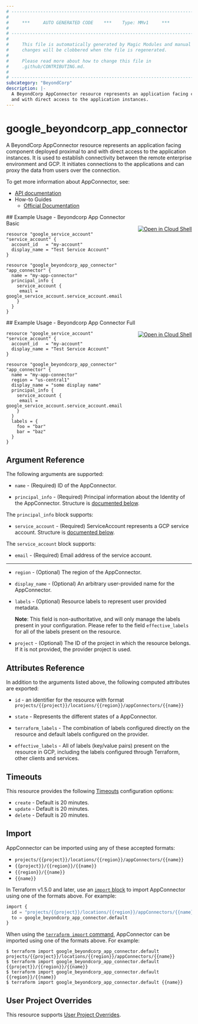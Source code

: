 ```yaml
---
# ----------------------------------------------------------------------------
#
#     ***     AUTO GENERATED CODE    ***    Type: MMv1     ***
#
# ----------------------------------------------------------------------------
#
#     This file is automatically generated by Magic Modules and manual
#     changes will be clobbered when the file is regenerated.
#
#     Please read more about how to change this file in
#     .github/CONTRIBUTING.md.
#
# ----------------------------------------------------------------------------
subcategory: "BeyondCorp"
description: |-
  A BeyondCorp AppConnector resource represents an application facing component deployed proximal to 
  and with direct access to the application instances.
---
```


# google_beyondcorp_app_connector

A BeyondCorp AppConnector resource represents an application facing component deployed proximal to 
and with direct access to the application instances. It is used to establish connectivity between the 
remote enterprise environment and GCP. It initiates connections to the applications and can proxy the 
data from users over the connection.


To get more information about AppConnector, see:

* [API documentation](https://cloud.google.com/beyondcorp/docs/reference/rest#rest-resource:-v1.projects.locations.appconnectors)
* How-to Guides
    * [Official Documentation](https://cloud.google.com/beyondcorp-enterprise/docs/enable-app-connector)

<div class = "oics-button" style="float: right; margin: 0 0 -15px">
  <a href="https://console.cloud.google.com/cloudshell/open?cloudshell_git_repo=https%3A%2F%2Fgithub.com%2Fterraform-google-modules%2Fdocs-examples.git&cloudshell_working_dir=beyondcorp_app_connector_basic&cloudshell_image=gcr.io%2Fcloudshell-images%2Fcloudshell%3Alatest&open_in_editor=main.tf&cloudshell_print=.%2Fmotd&cloudshell_tutorial=.%2Ftutorial.md" target="_blank">
    <img alt="Open in Cloud Shell" src="//gstatic.com/cloudssh/images/open-btn.svg" style="max-height: 44px; margin: 32px auto; max-width: 100%;">
  </a>
</div>
## Example Usage - Beyondcorp App Connector Basic


```hcl
resource "google_service_account" "service_account" {
  account_id   = "my-account"
  display_name = "Test Service Account"
}

resource "google_beyondcorp_app_connector" "app_connector" {
  name = "my-app-connector"
  principal_info {
    service_account {
     email = google_service_account.service_account.email
    }
  }
}
```
<div class = "oics-button" style="float: right; margin: 0 0 -15px">
  <a href="https://console.cloud.google.com/cloudshell/open?cloudshell_git_repo=https%3A%2F%2Fgithub.com%2Fterraform-google-modules%2Fdocs-examples.git&cloudshell_working_dir=beyondcorp_app_connector_full&cloudshell_image=gcr.io%2Fcloudshell-images%2Fcloudshell%3Alatest&open_in_editor=main.tf&cloudshell_print=.%2Fmotd&cloudshell_tutorial=.%2Ftutorial.md" target="_blank">
    <img alt="Open in Cloud Shell" src="//gstatic.com/cloudssh/images/open-btn.svg" style="max-height: 44px; margin: 32px auto; max-width: 100%;">
  </a>
</div>
## Example Usage - Beyondcorp App Connector Full


```hcl
resource "google_service_account" "service_account" {
  account_id   = "my-account"
  display_name = "Test Service Account"
}

resource "google_beyondcorp_app_connector" "app_connector" {
  name = "my-app-connector"
  region = "us-central1"
  display_name = "some display name"
  principal_info {
    service_account {
     email = google_service_account.service_account.email
    }
  }
  labels = {
    foo = "bar"
    bar = "baz"
  }
}
```

## Argument Reference

The following arguments are supported:


* `name` -
  (Required)
  ID of the AppConnector.

* `principal_info` -
  (Required)
  Principal information about the Identity of the AppConnector.
  Structure is [documented below](#nested_principal_info).


<a name="nested_principal_info"></a>The `principal_info` block supports:

* `service_account` -
  (Required)
  ServiceAccount represents a GCP service account.
  Structure is [documented below](#nested_service_account).


<a name="nested_service_account"></a>The `service_account` block supports:

* `email` -
  (Required)
  Email address of the service account.

- - -


* `region` -
  (Optional)
  The region of the AppConnector.

* `display_name` -
  (Optional)
  An arbitrary user-provided name for the AppConnector.

* `labels` -
  (Optional)
  Resource labels to represent user provided metadata.

  **Note**: This field is non-authoritative, and will only manage the labels present in your configuration.
  Please refer to the field `effective_labels` for all of the labels present on the resource.

* `project` - (Optional) The ID of the project in which the resource belongs.
    If it is not provided, the provider project is used.


## Attributes Reference

In addition to the arguments listed above, the following computed attributes are exported:

* `id` - an identifier for the resource with format `projects/{{project}}/locations/{{region}}/appConnectors/{{name}}`

* `state` -
  Represents the different states of a AppConnector.

* `terraform_labels` -
  The combination of labels configured directly on the resource
   and default labels configured on the provider.

* `effective_labels` -
  All of labels (key/value pairs) present on the resource in GCP, including the labels configured through Terraform, other clients and services.


## Timeouts

This resource provides the following
[Timeouts](https://developer.hashicorp.com/terraform/plugin/sdkv2/resources/retries-and-customizable-timeouts) configuration options:

- `create` - Default is 20 minutes.
- `update` - Default is 20 minutes.
- `delete` - Default is 20 minutes.

## Import


AppConnector can be imported using any of these accepted formats:

* `projects/{{project}}/locations/{{region}}/appConnectors/{{name}}`
* `{{project}}/{{region}}/{{name}}`
* `{{region}}/{{name}}`
* `{{name}}`


In Terraform v1.5.0 and later, use an [`import` block](https://developer.hashicorp.com/terraform/language/import) to import AppConnector using one of the formats above. For example:

```tf
import {
  id = "projects/{{project}}/locations/{{region}}/appConnectors/{{name}}"
  to = google_beyondcorp_app_connector.default
}
```

When using the [`terraform import` command](https://developer.hashicorp.com/terraform/cli/commands/import), AppConnector can be imported using one of the formats above. For example:

```
$ terraform import google_beyondcorp_app_connector.default projects/{{project}}/locations/{{region}}/appConnectors/{{name}}
$ terraform import google_beyondcorp_app_connector.default {{project}}/{{region}}/{{name}}
$ terraform import google_beyondcorp_app_connector.default {{region}}/{{name}}
$ terraform import google_beyondcorp_app_connector.default {{name}}
```

## User Project Overrides

This resource supports [User Project Overrides](https://registry.terraform.io/providers/hashicorp/google/latest/docs/guides/provider_reference#user_project_override).

